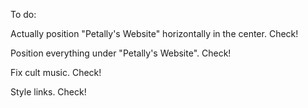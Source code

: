 To do:


Actually position "Petally's Website" horizontally in the center. Check!

Position everything under "Petally's Website". Check!

Fix cult music. Check!

Style links. Check!
